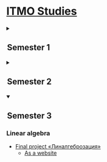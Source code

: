 # [ITMO Studies](https://github.com/ruddnev/ITMO)

<details>
<summary>

##  Semester 1

</summary>

### Programming (Java)

- [***[lab1]*** Introduction to Java](https://github.com/ruddnevITMO/s1-prog-lab1)
- [***[lab2]*** Pokemons](https://github.com/ruddnevITMO/s1-prog-lab2)
- [***[lab3]*** Introduction to OOP](https://github.com/ruddnevITMO/s1-prog-lab3)
- [***[lab4]*** Deep dive into OOP](https://github.com/ruddnevITMO/s1-prog-lab4)

### Discrete mathematics

- [***[lab1]*** Huffman coding](https://github.com/ruddnevITMO/s1-dm-lab1)

### Mathematical analysis

- [Useful materials for a colloquium](https://github.com/ruddnevITMO/s1-ma-colloquium) 
  - [As a website](https://ruddnevITMO.github.io/s1-ma-colloquium) [***[template used]***](https://github.com/ruddnevITMO/cardsite)

### Linear algebra

- [Useful materials for an exam](https://github.com/ruddnevITMO/s1-lin-exam) 
  - [As a website](https://ruddnevITMO.github.io/s1-lin-exam) [***[template used]***](https://github.com/ruddnevITMO/cardsite)
</details>


<details>
<summary>

##  Semester 2

</summary>

### Programming (Java)

- [***[lab5]*** Collections](https://github.com/ruddnevITMO/s2-prog-lab5)
- [***[lab6]*** Collections with Client-Server implementation](https://github.com/ruddnevITMO/s2-prog-lab6)
- [***[lab7]*** Client-Server collection with DB](https://github.com/ruddnevITMO/s2-prog-lab7)
- [***[lab8]*** Client-Server collection with DB and GUI](https://github.com/ruddnevITMO/s2-prog-lab8)
  - [***[lab8-task]*** Maze game preparation](https://github.com/ruddnevITMO/s2-prog-lab8prep)
  - [***[lab8-task]*** Task game based on Flats locations](https://github.com/ruddnevITMO/s2-prog-lab8game)

</details>

<details open>
<summary>

##  Semester 3

</summary>

### Linear algebra

- [Final project ‭«Линалгеброзация»](https://github.com/ruddnevITMO/s1-pla-project)
  - [As a website](https://ruddnevITMO.github.io/s1-pla-project)
</details>

